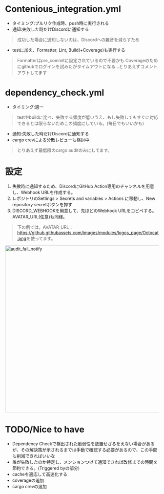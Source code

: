 # Contenious_integration.yml
- タイミング:プルリク作成時、push時に実行される
- 通知:失敗した時だけDiscordに通知する
> 成功した場合に通知しないのは、Discordへの雑音を減らすため
- testに加え、Formatter, Lint, Build(+Coverage)も実行する
>Formatterはpre_commitに設定されているので不要かも
>Coverageのためにgithubでログインを試みたがタイムアウトになる...とりあえずコメントアウトしてます

#  dependency_check.yml
- タイミング:週一
> testやbuildに比べ、失敗する頻度が低いうえ、もし失敗してもすぐに対応できるとは限らないためこの頻度にしている。(毎日でもいいかも)
- 通知:失敗した時だけDiscordに通知する
- cargo crevによる分散レビューも検討中
>とりあえず最低限のcargo auditのみにしてます。

# 設定
1. 失敗時に通知するため、DiscordにGitHub Action専用のチャンネルを用意し、Webhook URLを作成する。
2. レポジトリのSettings > Secrets and variables > Actions に移動し、New repository secretボタンを押す
3. DISCORD_WEBHOOKを用意して、先ほどのWebhook URLをコピペする。AVATAR_URL(任意)も同様。
>下の例では。AVATAR_URL：<https://github.githubassets.com/images/modules/logos_page/Octocat.png>を使ってます。

<img width="546" alt="audit_fail_notify" src="https://user-images.githubusercontent.com/47593288/224492431-54eb434a-d28b-4b9c-b071-3e5e651b80d1.png">

# TODO/Nice to have
- Dependency Checkで検出された脆弱性を放置せざるをえない場合があるが、その解決策が示されるまでは手動で確認する必要があるので、この手間も削減できればいいな
- 誰が失敗したのか特定し、メンションつけて通知できれば改修までの時間を節約できる。(Triggered byの部分)
- cacheを適応して高速化する
- coverageの追加
- cargo crevの追加
